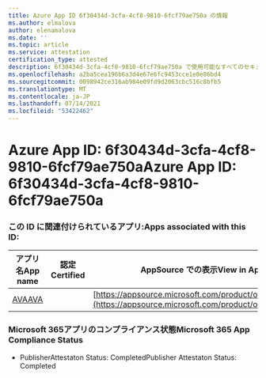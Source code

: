 ```yaml
---
title: Azure App ID 6f30434d-3cfa-4cf8-9810-6fcf79ae750a の情報
ms.author: elmalova
author: elenamalova
ms.date: ''
ms.topic: article
ms.service: attestation
certification_type: attested
description: 6f30434d-3cfa-4cf8-9810-6fcf79ae750a で使用可能なすべてのセキュリティおよびコンプライアンス情報。
ms.openlocfilehash: a2ba5cea196b6a3d4e67e6fc9453cce1e0e86bd4
ms.sourcegitcommit: 0098942ce316ab984e09fd9d2063cbc516c8bfb5
ms.translationtype: MT
ms.contentlocale: ja-JP
ms.lasthandoff: 07/14/2021
ms.locfileid: "53422462"
---
```

# <a name="azure-app-id-6f30434d-3cfa-4cf8-9810-6fcf79ae750a"></a><span data-ttu-id="a049a-103">Azure App ID: 6f30434d-3cfa-4cf8-9810-6fcf79ae750a</span><span class="sxs-lookup"><span data-stu-id="a049a-103">Azure App ID: 6f30434d-3cfa-4cf8-9810-6fcf79ae750a</span></span>


### <a name="apps-associated-with-this-id"></a><span data-ttu-id="a049a-104">この ID に関連付けられているアプリ:</span><span class="sxs-lookup"><span data-stu-id="a049a-104">Apps associated with this ID:</span></span>
| <span data-ttu-id="a049a-105">**アプリ名**</span><span class="sxs-lookup"><span data-stu-id="a049a-105">**App name**</span></span> | <span data-ttu-id="a049a-106">**認定**</span><span class="sxs-lookup"><span data-stu-id="a049a-106">**Certified**</span></span> | <span data-ttu-id="a049a-107">**AppSource での表示**</span><span class="sxs-lookup"><span data-stu-id="a049a-107">**View in AppSource**</span></span> |
|-|-|-|
| [<span data-ttu-id="a049a-108">AVA</span><span class="sxs-lookup"><span data-stu-id="a049a-108">AVA</span></span>](https://docs.microsoft.com/en-us/microsoft-365-app-certification/forward/WA104381883) |  | [https://appsource.microsoft.com/product/office/WA104381883](https://appsource.microsoft.com/product/office/WA104381883) |

### <a name="microsoft-365-app-compliance-status"></a><span data-ttu-id="a049a-109">Microsoft 365アプリのコンプライアンス状態</span><span class="sxs-lookup"><span data-stu-id="a049a-109">Microsoft 365 App Compliance Status</span></span>
- <span data-ttu-id="a049a-110">PublisherAttestaton Status: Completed</span><span class="sxs-lookup"><span data-stu-id="a049a-110">Publisher Attestaton Status: Completed</span></span>
